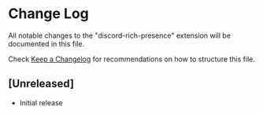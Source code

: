 # Change Log
All notable changes to the "discord-rich-presence" extension will be documented in this file.

Check [Keep a Changelog](http://keepachangelog.com/) for recommendations on how to structure this file.

## [Unreleased]
- Initial release